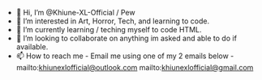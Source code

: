 - 👋 Hi, I’m @Khiune-XL-Official / Pew
- 👀 I’m interested in Art, Horror, Tech, and learning to code.
- 🌱 I’m currently learning / teching myself to code HTML.
- 💞️ I’m looking to collaborate on anything im asked and able to do if available.
- 📫 How to reach me - Email me using one of my 2 emails below -
      mailto:khiunexlofficial@outlook.com
      mailto:khiunexlofficial@gmail.com



















<!---
Khiune-XL-Official/Khiune-XL-Official is a ✨ special ✨ repository because its `README.md` (this file) appears on your GitHub profile.
You can click the Preview link to take a look at your changes.
--->
